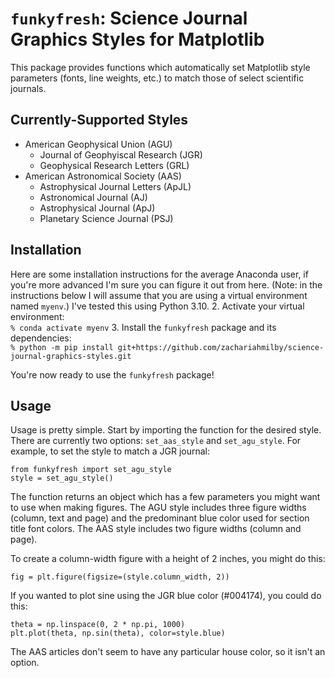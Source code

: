 # `funkyfresh`: Science Journal Graphics Styles for Matplotlib

This package provides functions which automatically set Matplotlib style 
parameters (fonts, line weights, etc.) to match those of select scientific 
journals.

## Currently-Supported Styles
- American Geophysical Union (AGU)
  - Journal of Geophyiscal Research (JGR)
  - Geophysical Research Letters (GRL)
- American Astronomical Society (AAS)
  - Astrophysical Journal Letters (ApJL)
  - Astronomical Journal (AJ)
  - Astrophysical Journal (ApJ)
  - Planetary Science Journal (PSJ)

## Installation
Here are some installation instructions for the average Anaconda user, if 
you're more advanced I'm sure you can figure it out from here. (Note: in the
instructions below I will assume that you are using a virtual environment named 
`myenv`.) I've tested this using Python 3.10.
2. Activate your virtual environment:<br>
    `% conda activate myenv`
3. Install the `funkyfresh` package and its dependencies:<br>
    `% python -m pip install git+https://github.com/zachariahmilby/science-journal-graphics-styles.git`

You're now ready to use the `funkyfresh` package!

## Usage
Usage is pretty simple. Start by importing the function for the desired style.
There are currently two options: `set_aas_style` and `set_agu_style`. For 
example, to set the style to match a JGR journal:
```
from funkyfresh import set_agu_style
style = set_agu_style()
```
The function returns an object which has a few parameters you might want to 
use when making figures. The AGU style includes three figure widths (column, 
text and page) and the predominant blue color used for section title font 
colors. The AAS style includes two figure widths (column and page).

To create a column-width figure with a height of 2 inches, you might do this:
```
fig = plt.figure(figsize=(style.column_width, 2))
```
If you wanted to plot sine using the JGR blue color (#004174), you could do 
this:
```
theta = np.linspace(0, 2 * np.pi, 1000)
plt.plot(theta, np.sin(theta), color=style.blue)
```
The AAS articles don't seem to have any particular house color, so it isn't an 
option.
